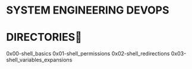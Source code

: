SYSTEM ENGINEERING DEVOPS
==========================

DIRECTORIES📁
===============


0x00-shell_basics 
0x01-shell_permissions 
0x02-shell_redirections 
0x03-shell_variables_expansions
